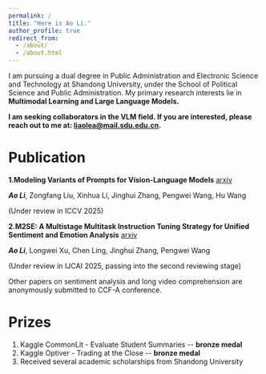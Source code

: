 ```yaml
---
permalink: /
title: "Here is Ao Li."
author_profile: true
redirect_from: 
  - /about/
  - /about.html
---
```


I am pursuing a dual degree in Public Administration and Electronic Science and Technology at Shandong University, under the School of Political Science and Public Administration. My primary research interests lie in **Multimodal Learning and Large Language Models.** 

**I am seeking collaborators in the VLM field. If you are interested, please reach out to me at: liaolea@mail.sdu.edu.cn.**

Publication
======
**1.Modeling Variants of Prompts for Vision-Language Models** [arxiv](https://arxiv.org/abs/2503.08229)

***Ao Li***, Zongfang Liu, Xinhua Li, Jinghui Zhang, Pengwei Wang, Hu Wang

(Under review in ICCV 2025)

**2.M2SE: A Multistage Multitask Instruction Tuning Strategy for Unified Sentiment and Emotion Analysis** [arxiv](https://arxiv.org/abs/2412.08049)

***Ao Li***, Longwei Xu, Chen Ling, Jinghui Zhang, Pengwei Wang

(Under review in IJCAI 2025, passing into the second reviewing stage)

Other papers on sentiment analysis and long video comprehension are anonymously submitted to CCF-A conference.

Prizes
======
1. Kaggle CommonLit - Evaluate Student Summaries -- **bronze medal**
2. Kaggle Optiver - Trading at the Close -- **bronze medal**
3. Received several academic scholarships from Shandong University
